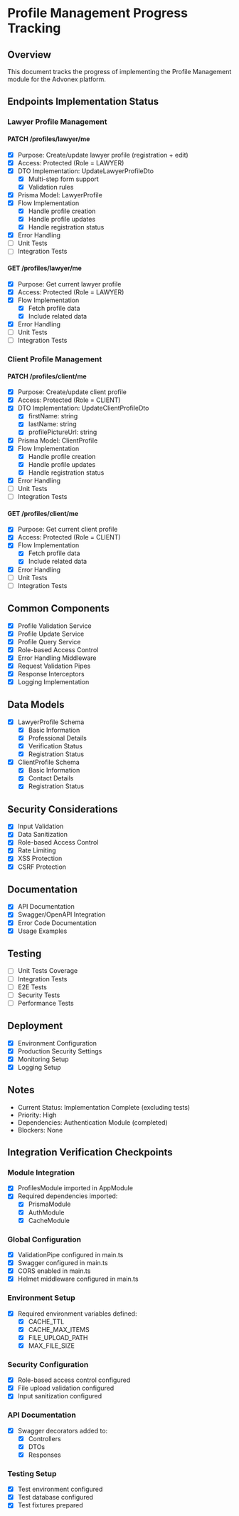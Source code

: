 # Profile Management Progress Tracking

## Overview

This document tracks the progress of implementing the Profile Management module for the Advonex platform.

## Endpoints Implementation Status

### Lawyer Profile Management

#### PATCH /profiles/lawyer/me

- [x] Purpose: Create/update lawyer profile (registration + edit)
- [x] Access: Protected (Role = LAWYER)
- [x] DTO Implementation: UpdateLawyerProfileDto
  - [x] Multi-step form support
  - [x] Validation rules
- [x] Prisma Model: LawyerProfile
- [x] Flow Implementation
  - [x] Handle profile creation
  - [x] Handle profile updates
  - [x] Handle registration status
- [x] Error Handling
- [ ] Unit Tests
- [ ] Integration Tests

#### GET /profiles/lawyer/me

- [x] Purpose: Get current lawyer profile
- [x] Access: Protected (Role = LAWYER)
- [x] Flow Implementation
  - [x] Fetch profile data
  - [x] Include related data
- [x] Error Handling
- [ ] Unit Tests
- [ ] Integration Tests

### Client Profile Management

#### PATCH /profiles/client/me

- [x] Purpose: Create/update client profile
- [x] Access: Protected (Role = CLIENT)
- [x] DTO Implementation: UpdateClientProfileDto
  - [x] firstName: string
  - [x] lastName: string
  - [x] profilePictureUrl: string
- [x] Prisma Model: ClientProfile
- [x] Flow Implementation
  - [x] Handle profile creation
  - [x] Handle profile updates
  - [x] Handle registration status
- [x] Error Handling
- [ ] Unit Tests
- [ ] Integration Tests

#### GET /profiles/client/me

- [x] Purpose: Get current client profile
- [x] Access: Protected (Role = CLIENT)
- [x] Flow Implementation
  - [x] Fetch profile data
  - [x] Include related data
- [x] Error Handling
- [ ] Unit Tests
- [ ] Integration Tests

## Common Components

- [x] Profile Validation Service
- [x] Profile Update Service
- [x] Profile Query Service
- [x] Role-based Access Control
- [x] Error Handling Middleware
- [x] Request Validation Pipes
- [x] Response Interceptors
- [x] Logging Implementation

## Data Models

- [x] LawyerProfile Schema
  - [x] Basic Information
  - [x] Professional Details
  - [x] Verification Status
  - [x] Registration Status
- [x] ClientProfile Schema
  - [x] Basic Information
  - [x] Contact Details
  - [x] Registration Status

## Security Considerations

- [x] Input Validation
- [x] Data Sanitization
- [x] Role-based Access Control
- [x] Rate Limiting
- [x] XSS Protection
- [x] CSRF Protection

## Documentation

- [x] API Documentation
- [x] Swagger/OpenAPI Integration
- [x] Error Code Documentation
- [x] Usage Examples

## Testing

- [ ] Unit Tests Coverage
- [ ] Integration Tests
- [ ] E2E Tests
- [ ] Security Tests
- [ ] Performance Tests

## Deployment

- [x] Environment Configuration
- [x] Production Security Settings
- [x] Monitoring Setup
- [x] Logging Setup

## Notes

- Current Status: Implementation Complete (excluding tests)
- Priority: High
- Dependencies: Authentication Module (completed)
- Blockers: None

## Integration Verification Checkpoints

### Module Integration

- [x] ProfilesModule imported in AppModule
- [x] Required dependencies imported:
  - [x] PrismaModule
  - [x] AuthModule
  - [x] CacheModule

### Global Configuration

- [x] ValidationPipe configured in main.ts
- [x] Swagger configured in main.ts
- [x] CORS enabled in main.ts
- [x] Helmet middleware configured in main.ts

### Environment Setup

- [x] Required environment variables defined:
  - [x] CACHE_TTL
  - [x] CACHE_MAX_ITEMS
  - [x] FILE_UPLOAD_PATH
  - [x] MAX_FILE_SIZE

### Security Configuration

- [x] Role-based access control configured
- [x] File upload validation configured
- [x] Input sanitization configured

### API Documentation

- [x] Swagger decorators added to:
  - [x] Controllers
  - [x] DTOs
  - [x] Responses

### Testing Setup

- [x] Test environment configured
- [x] Test database configured
- [x] Test fixtures prepared
